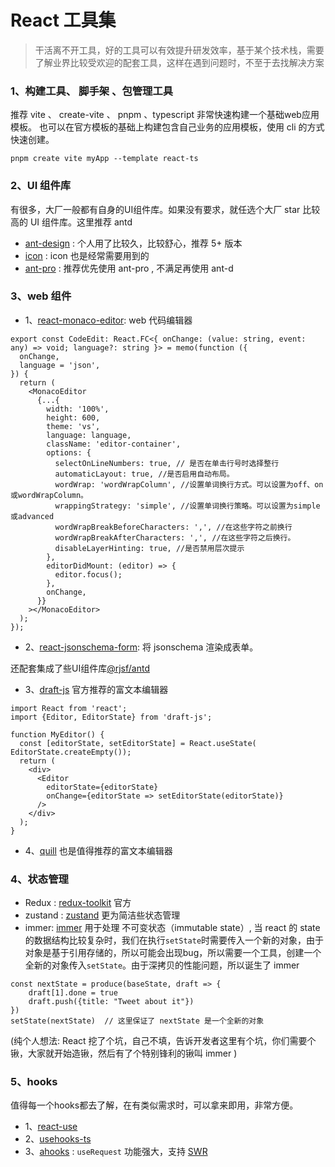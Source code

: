 # React 工具集

> 干活离不开工具，好的工具可以有效提升研发效率，基于某个技术栈，需要了解业界比较受欢迎的配套工具，这样在遇到问题时，不至于去找解决方案

### 1、构建工具、 脚手架 、包管理工具

推荐 vite 、 create-vite 、 pnpm 、typescript 非常快速构建一个基础web应用模板。 也可以在官方模板的基础上构建包含自己业务的应用模板，使用 cli 的方式快速创建。

```
pnpm create vite myApp --template react-ts
```

### 2、UI 组件库

有很多，大厂一般都有自身的UI组件库。如果没有要求，就任选个大厂 star 比较高的 UI 组件库。这里推荐 antd

- [ant-design](https://ant-design.antgroup.com/index-cn) : 个人用了比较久，比较舒心，推荐 5+ 版本
- [icon](https://ant-design.antgroup.com/components/icon-cn) : icon 也是经常需要用到的
- [ant-pro](https://procomponents.ant.design/components) : 推荐优先使用 ant-pro , 不满足再使用 ant-d

### 3、web 组件

- 1、[react-monaco-editor](https://github.com/suren-atoyan/monaco-react): web 代码编辑器
```
export const CodeEdit: React.FC<{ onChange: (value: string, event: any) => void; language?: string }> = memo(function ({
  onChange,
  language = 'json',
}) {
  return (
    <MonacoEditor
      {...{
        width: '100%',
        height: 600,
        theme: 'vs',
        language: language,
        className: 'editor-container',
        options: {
          selectOnLineNumbers: true, // 是否在单击行号时选择整行
          automaticLayout: true, //是否启用自动布局。
          wordWrap: 'wordWrapColumn', //设置单词换行方式。可以设置为off、on或wordWrapColumn。
          wrappingStrategy: 'simple', //设置单词换行策略。可以设置为simple或advanced
          wordWrapBreakBeforeCharacters: ',', //在这些字符之前换行
          wordWrapBreakAfterCharacters: ',', //在这些字符之后换行。
          disableLayerHinting: true, //是否禁用层次提示
        },
        editorDidMount: (editor) => {
          editor.focus();
        },
        onChange,
      }}
    ></MonacoEditor>
  );
});
```
- 2、[react-jsonschema-form](https://rjsf-team.github.io/react-jsonschema-form/docs/): 将 jsonschema 渲染成表单。 

还配套集成了些UI组件库[@rjsf/antd](https://www.npmjs.com/package/@rjsf/antd)

- 3、[draft-js](https://draftjs.org/) 官方推荐的富文本编辑器
```
import React from 'react';
import {Editor, EditorState} from 'draft-js';
 
function MyEditor() {
  const [editorState, setEditorState] = React.useState( EditorState.createEmpty());
  return (
    <div>
      <Editor
        editorState={editorState}
        onChange={editorState => setEditorState(editorState)}
      />
    </div>
  );
}
```
- 4、[quill](https://github.com/quilljs/quill) 也是值得推荐的富文本编辑器

### 4、状态管理

- Redux : [redux-toolkit](https://cn.redux-toolkit.js.org/) 官方
- zustand : [zustand](https://docs.pmnd.rs/zustand/getting-started/introduction) 更为简洁些状态管理 
- immer: [immer](https://immerjs.github.io/immer/) 用于处理 不可变状态（immutable state）, 当 react 的 state 的数据结构比较复杂时，我们在执行`setState`时需要传入一个新的对象，由于对象是基于引用存储的，所以可能会出现bug，所以需要一个工具，创建一个全新的对象传入`setState`。由于深拷贝的性能问题，所以诞生了 immer 
```
const nextState = produce(baseState, draft => {
    draft[1].done = true
    draft.push({title: "Tweet about it"})
})
setState(nextState)  // 这里保证了 nextState 是一个全新的对象
```
(纯个人想法: React 挖了个坑，自己不填，告诉开发者这里有个坑，你们需要个锹，大家就开始造锹，然后有了个特别锋利的锹叫 immer )

### 5、hooks

值得每一个hooks都去了解，在有类似需求时，可以拿来即用，非常方便。

- 1、[react-use](https://github.com/streamich/react-use) 
- 2、[usehooks-ts](https://usehooks-ts.com/introduction)
- 3、[ahooks](https://ahooks.js.org/zh-CN) : `useRequest` 功能强大，支持 [SWR](https://swr.vercel.app/zh-CN)
